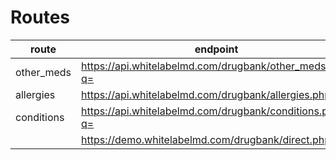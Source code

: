 # Routes

| route      | endpoint                                                | status |
| ---------- | ------------------------------------------------------- | :----: |
| other_meds | https://api.whitelabelmd.com/drugbank/other_meds.php?q= |   ✅   |
| allergies  | https://api.whitelabelmd.com/drugbank/allergies.php?q=  |   ✅   |
| conditions | https://api.whitelabelmd.com/drugbank/conditions.php?q= |   ✅   |
|            | https://demo.whitelabelmd.com/drugbank/direct.php?q=    |   ✅   |
